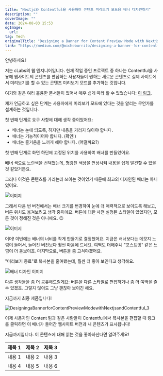 ```yaml
---
title: "Nextjs와 Contentful을 사용하여 콘텐츠 미리보기 모드용 배너 디자인하기"
description: ""
coverImage: ""
date: 2024-08-03 15:53
ogImage: 
  url: 
tag: Tech
originalTitle: "Designing a Banner for Content Preview Mode with Nextjs and Contentful"
link: "https://medium.com/@micheburrito/designing-a-banner-for-content-preview-mode-with-next-js-and-contentful-6158f8f568f7"
---
```




안녕하세요!

저는 cLabs의 웹 엔지니어입니다. 현재 작업 중인 프로젝트 중 하나는 Contentful을 사용해 웹사이트의 콘텐츠를 편집하는 사용자들이 원하는 새로운 콘텐츠로 실제 사이트에서 미리보기를 할 수 있는 콘텐츠 미리보기 모드를 추가하는 것입니다.

여기와 같은 여러 훌륭한 문서들이 있어서 매우 쉽게 따라 할 수 있었습니다: [이 링크](https://nextjs.org/docs/advanced-features/preview-mode).

제가 언급하고 싶은 단계는 사용자에게 미리보기 모드에 있다는 것을 알리는 무언가를 설계하는 것입니다.

<div class="content-ad"></div>

첫 번째 단계로 요구 사항에 대해 생각 중이었어요:

- 배너는 눈에 띄도록, 하지만 내용을 가리지 않아야 합니다.
- 배너는 기능적이어야 합니다. (확인!)
- 배너는 즐거움을 느끼게 해야 합니다. (어떨까요?)

첫 번째 단계로 화면 하단에 고정된 위치를 사용하여 배너를 만들었어요.

배너 색으로 노란색을 선택했는데, 형광펜 색상을 연상시켜 내용을 쉽게 발견할 수 있을 것 같았거든요.

<div class="content-ad"></div>

그러나 이것은 콘텐츠를 가리는데 쓰이는 것이었기 때문에 최고의 디자인된 배너는 아니었어요.

![이미지](/assets/img/DesigningaBannerforContentPreviewModewithNextjsandContentful_0.png)

그래서 다음 번 버전에서는 배너 크기를 변경하여 눈에 더 매력적으로 보이도록 해보고, 버튼 위치도 옮겨보려고 생각 중이에요. 버튼에 대한 사전 설정된 스타일이 있었지만, 모든 것이 정해진 것은 아니에요. 😉

![이미지](/assets/img/DesigningaBannerforContentPreviewModewithNextjsandContentful_1.png)

<div class="content-ad"></div>

어머! 이번에는 배너의 너비를 작게 만들기로 결정했어요. 지금은 배너보다는 메모지 느낌이 들어서, 늘어진 버전보다 훨씬 마음에 드네요. 여백도 더해주니 "포스트잇" 같은 느낌이 더 돋보이죠. 마지막으로, 버튼을 좀 고쳐야겠어요.

"미리보기 종료"로 복사본을 줄여봤는데, 훨씬 더 좋아 보인다고 생각해요.

![배너 디자인 이미지](/assets/img/DesigningaBannerforContentPreviewModewithNextjsandContentful_2.png)

다른 생각들을 좀 더 공유해드릴게요: 버튼을 다른 스타일로 편집하거나 좀 더 여백을 줄 수 있겠죠. 그렇지 않아도 그냥 괜찮아 보이긴 해요.

<div class="content-ad"></div>

지금까지 최종 제품입니다!

![DesigningaBannerforContentPreviewModewithNextjsandContentful_3](/assets/img/DesigningaBannerforContentPreviewModewithNextjsandContentful_3.png)

이제 사용자인 Content 팀과 같은 사람들이 Contentful에서 복사본을 편집할 때 링크를 클릭하면 이 배너가 들어간 웹사이트 버전과 새 콘텐츠가 표시됩니다!

지금까지입니다. 이 콘텐츠에 대해 읽는 것을 좋아하신다면 알려주세요!

<div class="content-ad"></div>


| 제목 1 | 제목 2 | 제목 3 |
| ------ | ------ | ------ |
| 내용 1 | 내용 2 | 내용 3 |
| 내용 4 | 내용 5 | 내용 6 |
